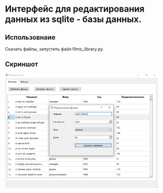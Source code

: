 # Интерфейс для редактирования данных из sqlite - базы данных.

## Использовнаие
Скачать файлы, запустить файл films_library.py.

## Скриншот


![main_menu](https://github.com/KuzmichovaMary/films-library/blob/master/films.png?raw=true)

